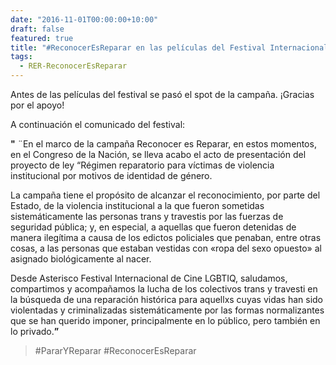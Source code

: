 ```yaml
---
date: "2016-11-01T00:00:00+10:00"
draft: false
featured: true
title: "#ReconocerEsReparar en las películas del Festival Internacional de Cine LGBTIQ Asterisco"
tags:
  - RER-ReconocerEsReparar
---
```


Antes de las películas del festival se pasó el spot de la campaña. ¡Gracias por el apoyo! 

A continuación el comunicado del festival:

**"** ¨En el marco de la campaña Reconocer es Reparar, en estos momentos, en el Congreso de la Nación, se lleva acabo el acto de presentación del proyecto de ley “Régimen reparatorio para víctimas de violencia institucional por motivos de identidad de género.

La campaña tiene el propósito de alcanzar el reconocimiento, por parte del Estado, de la violencia institucional a la que fueron sometidas sistemáticamente las personas trans y travestis por las fuerzas de seguridad pública; y, en especial, a aquellas que fueron detenidas de manera ilegítima a causa de los edictos policiales que penaban, entre otras cosas, a las personas que estaban vestidas con «ropa del sexo opuesto» al asignado biológicamente al nacer.

Desde Asterisco Festival Internacional de Cine LGBTIQ, saludamos, compartimos y acompañamos la lucha de los colectivos trans y travesti en la búsqueda de una reparación histórica para aquellxs cuyas vidas han sido violentadas y criminalizadas sistemáticamente por las formas normalizantes que se han querido imponer, principalmente en lo público, pero también en lo privado.**”**

> #PararYReparar
> #ReconocerEsReparar

